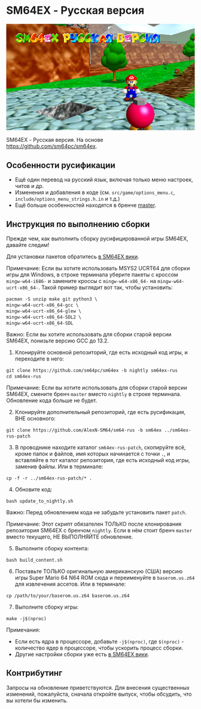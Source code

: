 # SM64EX - Русская версия

![SM64EX - Русская версия](/md_screenshots/header.png)

SM64EX - Русская версия. На основе https://github.com/sm64pc/sm64ex.

## Особенности русификации

- Ещё один перевод на русский язык, включая только меню настроек, читов и др.
- Изменения и добавления в коде (см. `src/game/options_menu.c`, `include/options_menu_strings.h.in` и т.д.)
- Ещё больше особенностей находятся в бренче [master](https://github.com/AlexN-SM64/sm64-rus/tree/master#%D0%BE%D1%81%D0%BE%D0%B1%D0%B5%D0%BD%D0%BD%D0%BE%D1%81%D1%82%D0%B8-%D1%80%D1%83%D1%81%D0%B8%D1%84%D0%B8%D0%BA%D0%B0%D1%86%D0%B8%D0%B8).

## Инструкция по выполнению сборки

Прежде чем, как выполнить сборку русифицированной игры SM64EX, давайте следим!

Для установки пакетов обратитесь [в SM64EX вики](https://github.com/sm64pc/sm64ex/wiki).

Примечание: Если вы хотите использовать MSYS2 UCRT64 для сборки игры для Windows, в строке терминала уберите пакеты с кроссом `mingw-w64-i686-` и замените кроссы с `mingw-w64-x86_64-` на `mingw-w64-ucrt-x86_64-`. Такой пример выглядит вот так, чтобы установить:
```
pacman -S unzip make git python3 \
mingw-w64-ucrt-x86_64-gcc \
mingw-w64-ucrt-x86_64-glew \
mingw-w64-ucrt-x86_64-SDL2 \
mingw-w64-ucrt-x86_64-SDL
```

Важно: Если вы хотите использовать для сборки старой версии SM64EX, понизьте версию GCC до 13.2.

1. Клонируйте основной репозиторий, где есть исходный код игры, и переходите в него:
```
git clone https://github.com/sm64pc/sm64ex -b nightly sm64ex-rus
cd sm64ex-rus
```

Примечание: Если вы хотите использовать для сборки старой версии SM64EX, смените бренч `master` вместо `nightly` в строке терминала. Обновление кода больше не будет.

2. Клонируйте дополнительный репозиторий, где есть русификация, ВНЕ основного:
```
git clone https://github.com/AlexN-SM64/sm64-rus -b sm64ex ../sm64ex-rus-patch
```

3. В проводнике находите каталог `sm64ex-rus-patch`, скопируйте всё, кроме папок и файлов, имя которых начинается с точки `.`, и вставляйте в тот каталог репозитория, где есть исходный код игры, заменив файлы.
Или в терминале:
```
cp -f -r ../sm64ex-rus-patch/* .
```

4. Обновите код:
```
bash update_to_nightly.sh
```
Важно: Перед обновлением кода не забудьте установить пакет `patch`.

Примечание: Этот скрипт обязателен ТОЛЬКО после клонирования репозитория SM64EX с бренчом `nightly`. Если в нём стоит бренч `master` вместо текущего, НЕ ВЫПОЛНЯЙТЕ обновление.

5. Выполните сборку контента:
```
bash build_content.sh
```

6. Поставьте ТОЛЬКО оригинальную американскую (США) версию игры Super Mario 64 N64 ROM сюда и переименуйте в `baserom.us.z64` для извлечения ассетов.
Или в терминале:
```
cp /path/to/your/baserom.us.z64 baserom.us.z64
```

7. Выполните сборку игры:
```
make -j$(nproc)
```

Примечания:
- Если есть ядра в процессоре, добавьте `-j$(nproc)`, где `$(nproc)` - количество ядер в процессоре, чтобы ускорить процесс сборки.
- Другие настройки сборки уже есть [в SM64EX вики](https://github.com/sm64pc/sm64ex/wiki/Build-options).

## Контрибутинг

Запросы на обновление приветствуются. Для внесения существенных изменений, пожалуйста, сначала откройте выпуск, чтобы обсудить, что вы хотели бы изменить.
